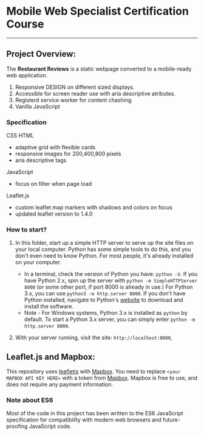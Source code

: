 # Mobile Web Specialist Certification Course
---

## Project Overview:

The **Restaurant Reviews** is a static webpage converted to a mobile-ready web application.

1. Responsive DESIGN on different sized displays.
2. Accessible for screen reader use with aria descriptive atributes.
3. Registerd service worker for content chashing.
4. Vanilla JavaScript

### Specification

CSS HTML
- adaptive grid with flexible cards
- responsive images for 200,400,800 pixels
- aria descriptive tags

JavaScript
- focus on filter when page load

Leaflet.js
- custom leaflet map markers with shadows and colors on focus
- updated leaflet version to 1.4.0


### How to start?

1. In this folder, start up a simple HTTP server to serve up the site files on your local computer. Python has some simple tools to do this, and you don't even need to know Python. For most people, it's already installed on your computer.

    * In a terminal, check the version of Python you have: `python -V`. If you have Python 2.x, spin up the server with `python -m SimpleHTTPServer 8000` (or some other port, if port 8000 is already in use.) For Python 3.x, you can use `python3 -m http.server 8000`. If you don't have Python installed, navigate to Python's [website](https://www.python.org/) to download and install the software.
   * Note -  For Windows systems, Python 3.x is installed as `python` by default. To start a Python 3.x server, you can simply enter `python -m http.server 8000`.
2. With your server running, visit the site: `http://localhost:8000`,


## Leaflet.js and Mapbox:

This repository uses [leafletjs](https://leafletjs.com/) with [Mapbox](https://www.mapbox.com/). You need to replace `<your MAPBOX API KEY HERE>` with a token from [Mapbox](https://www.mapbox.com/). Mapbox is free to use, and does not require any payment information.

### Note about ES6

Most of the code in this project has been written to the ES6 JavaScript specification for compatibility with modern web browsers and future-proofing JavaScript code.
